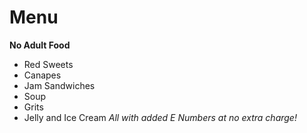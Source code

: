 # Menu

__No Adult Food__

+ Red Sweets
+ Canapes
+ Jam Sandwiches
+ Soup
+ Grits
+ Jelly and Ice Cream
_All with added E Numbers at no extra charge!_